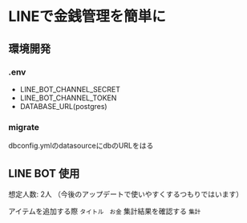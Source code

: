 # LINEで金銭管理を簡単に

## 環境開発

### .env

- LINE_BOT_CHANNEL_SECRET
- LINE_BOT_CHANNEL_TOKEN
- DATABASE_URL(postgres)

### migrate

dbconfig.ymlのdatasourceにdbのURLをはる

## LINE BOT 使用

想定人数: 2人
（今後のアップデートで使いやすくするつもりではいます）

アイテムを追加する際
`タイトル　お金`
集計結果を確認する
`集計`
